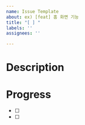 ```yaml
---
name: Issue Template
about: ex) [feat] 홈 화면 기능
title: "[ ] "
labels: ''
assignees: ''

---
```


# Description


# Progress
- [ ]
- [ ]

